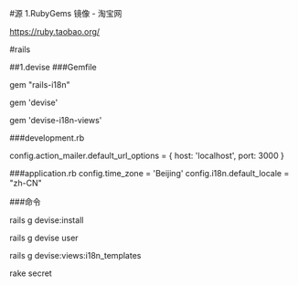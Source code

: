 #源
1.RubyGems 镜像 - 淘宝网

https://ruby.taobao.org/

#rails

##1.devise
###Gemfile

gem "rails-i18n"

gem 'devise'

gem 'devise-i18n-views'

###development.rb

config.action_mailer.default_url_options = { host: 'localhost', port: 3000 }

###application.rb
config.time_zone = 'Beijing'
config.i18n.default_locale = "zh-CN"

###命令

rails g devise:install

rails g devise user

rails g devise:views:i18n_templates

rake secret
